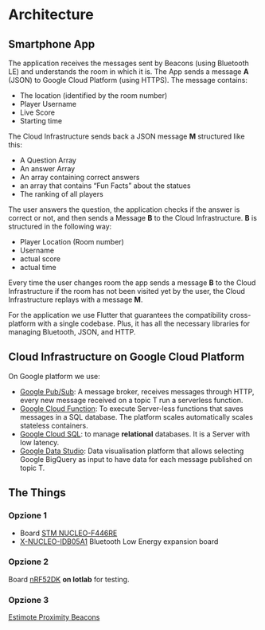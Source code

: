 # Architecture

## Smartphone App

The application receives the messages sent by Beacons (using Bluetooth LE) and understands the room in which it is.
The App sends a message **A** (JSON) to Google Cloud Platform (using HTTPS). The message contains:

- The location (identified by the room number)
- Player Username
- Live Score
- Starting time

The Cloud Infrastructure sends back a JSON message **M** structured like this:

- A Question Array
- An answer Array
- An array containing correct answers
- an array that contains “Fun Facts” about the statues
- The ranking of all players

The user answers the question, the application checks if the answer is correct or not, and then sends a Message **B** to the Cloud Infrastructure. **B** is structured in the following way:

- Player Location (Room number)
- Username
- actual score
- actual time

Every time the user changes room the app sends a message **B** to the Cloud Infrastructure if the room has not been visited yet by the user, the Cloud Infrastructure replays with a message **M**.

For the application we use Flutter that guarantees the compatibility cross-platform with a single codebase. Plus, it has all the necessary libraries for managing Bluetooth, JSON, and HTTP.

## Cloud Infrastructure on Google Cloud Platform

On Google platform we use:

- [Google Pub/Sub](https://cloud.google.com/pubsub?hl=it): A message broker, receives messages through HTTP, every new message received on a topic T run a serverless function.
- [Google Cloud Function](https://cloud.google.com/functions?hl=it): To execute Server-less functions that saves messages in a SQL database. The platform scales automatically scales stateless containers.
- [Google Cloud SQL](https://cloud.google.com/sql/): to manage **relational** databases. It is a Server with low latency.
- [Google Data Studio](https://datastudio.google.com/): Data visualisation platform that allows selecting Google BigQuery as input to have data for each message published on topic T.

## The Things

### Opzione 1

- Board [STM NUCLEO-F446RE](https://www.st.com/en/evaluation-tools/nucleo-f446re.html)
- [X-NUCLEO-IDB05A1](https://www.st.com/en/ecosystems/x-nucleo-idb05a1.html) Bluetooth Low Energy expansion board

### Opzione 2

Board [nRF52DK](https://www.nordicsemi.com/Software-and-Tools/Development-Kits/nRF52-DK) **on Iotlab** for testing.

### Opzione 3

[Estimote Proximity Beacons](https://estimote.com/)

